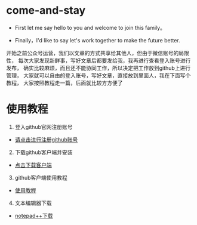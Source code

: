 # come-and-stay
 - First let me say hello to you and welcome to join this family。

 - Finally，I'd like to say let's work together to make the future better.

开始之前公众号运营，我们以文章的方式共享给其他人，但由于微信账号的局限性，
每次大家发现新鲜事，写好文章后都要发给我，我再进行查看登入账号进行发布，
确实比较麻烦，而且还不能协同工作，所以决定把工作放到github上进行管理，
大家就可以自由的登入账号，写好文章，直接放到里面人，我在下面写个教程，
大家按照教程走一篇，后面就比较方方便了

# 使用教程

1. 登入github官网注册账号
 - [请点击进行注册github账号](https://github.com/join?source=login)
2. 下载github客户端并安装

 - [点击下载客户端](https://desktop.github.com/)
3. github客户端使用教程

 - [使用教程](https://github.com/The-net-for-weixin/come-and-stay/blob/master/Article/GitHub%20Desktop%E4%BD%BF%E7%94%A8.md)
4. 文本编辑器下载

 - [notepad++下载](https://www.baidu.com/s?wd=notepad%2B%2B&rsv_spt=1&rsv_iqid=0xb91617bf0006c74a&issp=1&f=8&rsv_bp=0&rsv_idx=2&ie=utf-8&tn=baiduhome_pg&rsv_enter=1&rsv_sug3=2&rsv_n=2&rsv_t=5b78ZGybyx4No5volKukRJ%2FoWn8ZPy1rb4rcxtn%2BlpOyGfNuC6sl9ms%2FrFgxV%2FyB8LyZ)